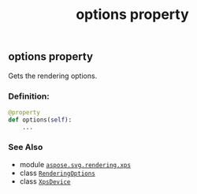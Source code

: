 ﻿---
title: options property
second_title: Aspose.SVG for Python via .NET API References
description: 
type: docs
weight: 260
url: /python-net/aspose.svg.rendering.xps/xpsdevice/options/
is_root: false
---

## options property


Gets the rendering options.
### Definition:
```python
@property
def options(self):
    ...
```

### See Also
* module [`aspose.svg.rendering.xps`](../../)
* class [`RenderingOptions`](/svg/python-net/aspose.svg.rendering/renderingoptions)
* class [`XpsDevice`](/svg/python-net/aspose.svg.rendering.xps/xpsdevice)
